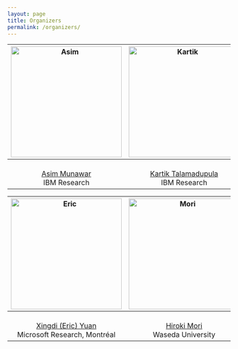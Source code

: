 ```yaml
---
layout: page
title: Organizers
permalink: /organizers/
---
```


| <img src="https://kbrl.github.io/img/asim.jpg" alt="Asim" width="250"/>|  <img src="https://kbrl.github.io/img/kartik.jpg" alt="Kartik" width="250"/> |  <img src="https://kbrl.github.io/img/marc.jpg" alt="Marc" width="250"/> |
:-------------------------:|:---------------:|:-------------:
<br>[Asim Munawar](https://researcher.watson.ibm.com/researcher/view.php?person=jp-ASIM)</br>IBM Research | <br>[Kartik Talamadupula](http://www.ktalamad.com/)</br>IBM Research | <br>[Marc-Alexandre Côté](https://www.microsoft.com/en-us/research/people/macote/)</br>Microsoft Research, Montréal


| <img src="https://kbrl.github.io/img/eric.jpg" alt="Eric" width="250"/>|  <img src="https://kbrl.github.io/img/mori.jpg" alt="Mori" width="250"/> |
:-------------------------:|:----------------------:
<br>[Xingdi (Eric) Yuan](https://xingdi-eric-yuan.github.io/)</br>Microsoft Research, Montréal | <br>[Hiroki Mori](https://researchmap.jp/hirokimori1981/?lang=english)</br>Waseda University



